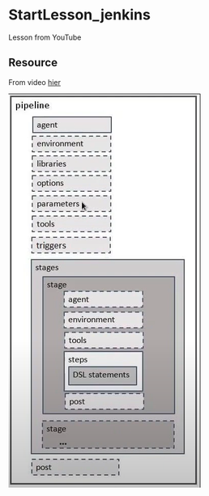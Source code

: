 # StartLesson_jenkins
Lesson from YouTube

## Resource
From video [hier](https://www.youtube.com/watch?v=68pKqpDO2Zw&ab_channel=BAKAVETS)

![img.png](img.png)
